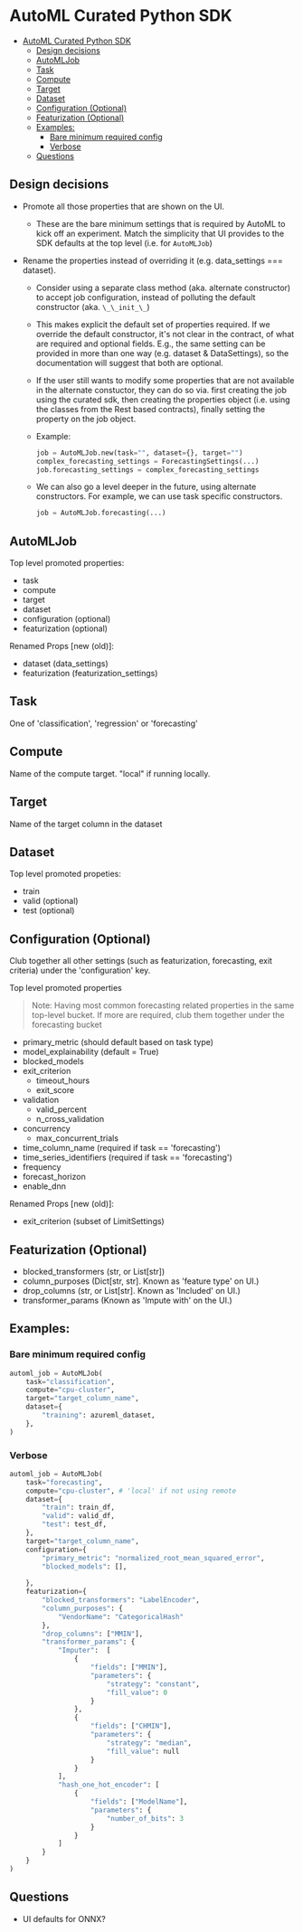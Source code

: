 # AutoML Curated Python SDK

- [AutoML Curated Python SDK](#automl-curated-python-sdk)
  - [Design decisions](#design-decisions)
  - [AutoMLJob](#automljob)
  - [Task](#task)
  - [Compute](#compute)
  - [Target](#target)
  - [Dataset](#dataset)
  - [Configuration (Optional)](#configuration-optional)
  - [Featurization (Optional)](#featurization-optional)
  - [Examples:](#examples)
    - [Bare minimum required config](#bare-minimum-required-config)
    - [Verbose](#verbose)
  - [Questions](#questions)

## Design decisions
- Promote all those properties that are shown on the UI. 
    - These are the bare minimum settings that is required by AutoML to kick off an experiment. Match the simplicity that UI provides to the SDK defaults at the top level (i.e. for `AutoMLJob`)

- Rename the properties instead of overriding it (e.g. data_settings === dataset). 
    - Consider using a separate class method (aka. alternate constructor) to accept job configuration, instead of polluting the default constructor (aka. `\_\_init_\_`)
    - This makes explicit the default set of properties required. If we override the default constructor, it's not clear in the contract, of what are required and optional fields. E.g., the same setting can be provided in more than one way (e.g. dataset & DataSettings), so the documentation will suggest that both are optional.
    - If the user still wants to modify some properties that are not available in the alternate constuctor, they can do so via. first creating the job using the curated sdk, then creating the properties object (i.e. using the classes from the Rest based contracts), finally setting the property on the job object.</p>
            
    - Example:
        ```python
        job = AutoMLJob.new(task="", dataset={}, target="")
        complex_forecasting_settings = ForecastingSettings(...)
        job.forecasting_settings = complex_forecasting_settings
        ```
    
    - We can also go a level deeper in the future, using alternate constructors. For example, we can use task specific constructors.
        ```python
        job = AutoMLJob.forecasting(...)
        ```

## AutoMLJob

Top level promoted properties:
- task
- compute
- target 
- dataset
- configuration (optional)
- featurization (optional)


Renamed Props [new (old)]:
- dataset (data_settings)
- featurization (featurization_settings)

## Task
One of 'classification', 'regression' or 'forecasting'


## Compute
Name of the compute target. "local" if running locally.


## Target
Name of the target column in the dataset


## Dataset
Top level promoted propeties:
- train
- valid (optional)
- test (optional)


## Configuration (Optional)

Club together all other settings (such as featurization, forecasting, exit criteria) under the 'configuration' key.

Top level promoted properties
> Note: Having most common forecasting related properties in the same top-level bucket. If more are required, club them together under the forecasting bucket
- primary_metric (should default based on task type)
- model_explainability (default = True)
- blocked_models
- exit_criterion 
    - timeout_hours
    - exit_score
- validation
    - valid_percent
    - n_cross_validation
- concurrency
    - max_concurrent_trials
- time_column_name (required if task == 'forecasting')
- time_series_identifiers (required if task == 'forecasting')
- frequency
- forecast_horizon
- enable_dnn
    

Renamed Props [new (old)]:
- exit_criterion (subset of LimitSettings)


## Featurization (Optional)
- blocked_transformers (str, or List[str])
- column_purposes (Dict[str, str]. Known as 'feature type' on UI.)
- drop_columns (str, or List[str]. Known as 'Included' on UI.)
- transformer_params (Known as 'Impute with' on the UI.)


## Examples:
### Bare minimum required config
```python
automl_job = AutoMLJob(
    task="classification",
    compute="cpu-cluster",
    target="target_column_name",
    dataset={
        "training": azureml_dataset,
    },
)
```

### Verbose
```python
automl_job = AutoMLJob(
    task="forecasting",
    compute="cpu-cluster", # 'local' if not using remote
    dataset={
        "train": train_df,
        "valid": valid_df,
        "test": test_df,
    },
    target="target_column_name",
    configuration={
        "primary_metric": "normalized_root_mean_squared_error",
        "blocked_models": [],
        
    },
    featurization={
        "blocked_transformers": "LabelEncoder",
        "column_purposes": {
            "VendorName": "CategoricalHash"
        },
        "drop_columns": ["MMIN"],
        "transformer_params": {
            "Imputer":  [
                {
                    "fields": ["MMIN"],
                    "parameters": {
                        "strategy": "constant",
                        "fill_value": 0
                    }
                },
                {
                    "fields": ["CHMIN"],
                    "parameters": {
                        "strategy": "median",
                        "fill_value": null
                    }
                }
            ],
            "hash_one_hot_encoder": [
                {
                    "fields": ["ModelName"],
                    "parameters": {
                        "number_of_bits": 3
                    }
                }
            ]
        }
    }
)
```


## Questions
- UI defaults for ONNX?
